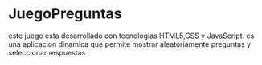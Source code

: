 # JuegoPreguntas

este juego esta desarrollado con tecnologias HTML5,CSS y JavaScript.
es una aplicacion dinamica que permite mostrar aleatoriamente preguntas y seleccionar respuestas
